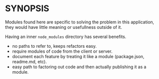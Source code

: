 # SYNOPSIS
Modules found here are specific to solving the problem in this application,
they would have little meaning or usefullness outside of it.

Having an inner `node_modules` directory has several benefits.

- no paths to refer to, keeps refactors easy.
- require modules of code from the client or server.
- document each feature by treating it like a module (package.json, readme.md, etc).
- easy path to factoring out code and then actually publishing it as a module.

